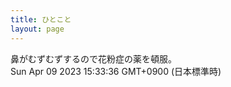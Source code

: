 ```yaml
---
title: ひとこと
layout: page
---
```

<div class="box" dt="1681022016638">
  鼻がむずむずするので花粉症の薬を頓服。
  <div class="content is-small">Sun Apr 09 2023 15:33:36 GMT+0900 (日本標準時)</div>
</div>